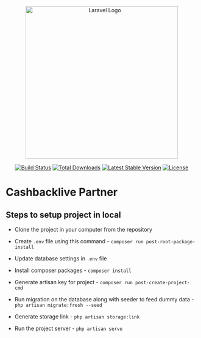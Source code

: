 <p align="center"><a href="https://laravel.com" target="_blank"><img src="https://raw.githubusercontent.com/laravel/art/master/logo-lockup/5%20SVG/2%20CMYK/1%20Full%20Color/laravel-logolockup-cmyk-red.svg" width="400" alt="Laravel Logo"></a></p>

<p align="center">
<a href="https://github.com/laravel/framework/actions"><img src="https://github.com/laravel/framework/workflows/tests/badge.svg" alt="Build Status"></a>
<a href="https://packagist.org/packages/laravel/framework"><img src="https://img.shields.io/packagist/dt/laravel/framework" alt="Total Downloads"></a>
<a href="https://packagist.org/packages/laravel/framework"><img src="https://img.shields.io/packagist/v/laravel/framework" alt="Latest Stable Version"></a>
<a href="https://packagist.org/packages/laravel/framework"><img src="https://img.shields.io/packagist/l/laravel/framework" alt="License"></a>


# Cashbacklive Partner

## Steps to setup project in local

* Clone the project in your computer from the repository

* Create `.env` file using this command -
  ```composer run post-root-package-install```

* Update database settings in `.env` file

* Install composer packages - ```composer install```

* Generate artisan key for project - ```composer run post-create-project-cmd```

* Run migration on the database along with seeder to feed dummy data - ```php artisan migrate:fresh --seed```

* Generate storage link - ```php artisan storage:link```

* Run the project server - ```php artisan serve```

